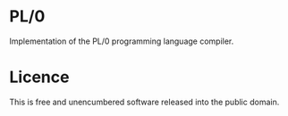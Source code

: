 # PL/0

Implementation of the PL/0 programming language compiler.


# Licence

This is free and unencumbered software released into the public domain.
